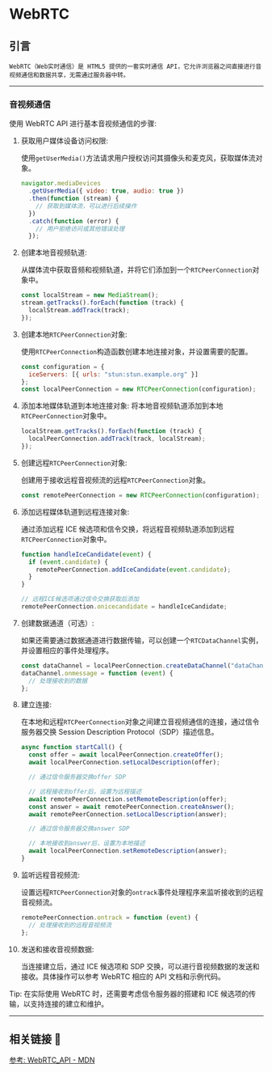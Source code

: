 # WebRTC

## 引言

    WebRTC（Web实时通信）是 HTML5 提供的一套实时通信 API，它允许浏览器之间直接进行音视频通信和数据共享，无需通过服务器中转。

---

### 音视频通信

使用 WebRTC API 进行基本音视频通信的步骤:

1. 获取用户媒体设备访问权限:

   使用`getUserMedia()`方法请求用户授权访问其摄像头和麦克风，获取媒体流对象。

   ```javascript
   navigator.mediaDevices
     .getUserMedia({ video: true, audio: true })
     .then(function (stream) {
       // 获取到媒体流，可以进行后续操作
     })
     .catch(function (error) {
       // 用户拒绝访问或其他错误处理
     });
   ```

2. 创建本地音视频轨道:

   从媒体流中获取音频和视频轨道，并将它们添加到一个`RTCPeerConnection`对象中。

   ```javascript
   const localStream = new MediaStream();
   stream.getTracks().forEach(function (track) {
     localStream.addTrack(track);
   });
   ```

3. 创建本地`RTCPeerConnection`对象:

   使用`RTCPeerConnection`构造函数创建本地连接对象，并设置需要的配置。

   ```javascript
   const configuration = {
     iceServers: [{ urls: "stun:stun.example.org" }]
   };
   const localPeerConnection = new RTCPeerConnection(configuration);
   ```

4. 添加本地媒体轨道到本地连接对象:
   将本地音视频轨道添加到本地`RTCPeerConnection`对象中。

   ```javascript
   localStream.getTracks().forEach(function (track) {
     localPeerConnection.addTrack(track, localStream);
   });
   ```

5. 创建远程`RTCPeerConnection`对象:

   创建用于接收远程音视频流的远程`RTCPeerConnection`对象。

   ```javascript
   const remotePeerConnection = new RTCPeerConnection(configuration);
   ```

6. 添加远程媒体轨道到远程连接对象:

   通过添加远程 ICE 候选项和信令交换，将远程音视频轨道添加到远程`RTCPeerConnection`对象中。

   ```javascript
   function handleIceCandidate(event) {
     if (event.candidate) {
       remotePeerConnection.addIceCandidate(event.candidate);
     }
   }

   // 远程ICE候选项通过信令交换获取后添加
   remotePeerConnection.onicecandidate = handleIceCandidate;
   ```

7. 创建数据通道（可选）:

   如果还需要通过数据通道进行数据传输，可以创建一个`RTCDataChannel`实例，并设置相应的事件处理程序。

   ```javascript
   const dataChannel = localPeerConnection.createDataChannel("dataChannel");
   dataChannel.onmessage = function (event) {
     // 处理接收到的数据
   };
   ```

8. 建立连接:

   在本地和远程`RTCPeerConnection`对象之间建立音视频通信的连接，通过信令服务器交换 Session Description Protocol（SDP）描述信息。

   ```javascript
   async function startCall() {
     const offer = await localPeerConnection.createOffer();
     await localPeerConnection.setLocalDescription(offer);

     // 通过信令服务器交换offer SDP

     // 远程接收到offer后，设置为远程描述
     await remotePeerConnection.setRemoteDescription(offer);
     const answer = await remotePeerConnection.createAnswer();
     await remotePeerConnection.setLocalDescription(answer);

     // 通过信令服务器交换answer SDP

     // 本地接收到answer后，设置为本地描述
     await localPeerConnection.setRemoteDescription(answer);
   }
   ```

9. 监听远程音视频流:

   设置远程`RTCPeerConnection`对象的`ontrack`事件处理程序来监听接收到的远程音视频流。

   ```javascript
   remotePeerConnection.ontrack = function (event) {
     // 处理接收到的远程音视频流
   };
   ```

10. 发送和接收音视频数据:

    当连接建立后，通过 ICE 候选项和 SDP 交换，可以进行音视频数据的发送和接收。具体操作可以参考 WebRTC 相应的 API 文档和示例代码。

Tip: 在实际使用 WebRTC 时，还需要考虑信令服务器的搭建和 ICE 候选项的传输，以支持连接的建立和维护。

---

## 相关链接 🔗

[参考: WebRTC_API - MDN](https://developer.mozilla.org/zh-CN/docs/Web/API/WebRTC_API)
